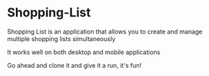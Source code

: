 # Shopping-List

Shopping List is an application that allows you to create and manage multiple shopping lists simultaneously

It works well on both desktop and mobile applications

Go ahead and clone it and give it a run, it's fun!
